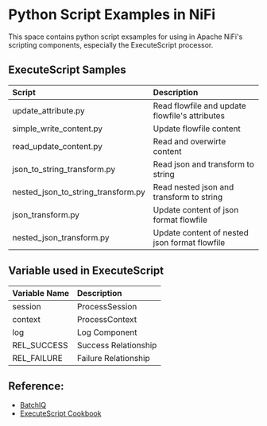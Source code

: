 # Python Script Examples in NiFi
This space contains python script exsamples for using in Apache NiFi's scripting components, especially the ExecuteScript processor.


## ExecuteScript Samples
| Script             | Description                                       |
| :----------------- | :------------------------------------------------ |
| update_attribute.py | Read flowfile and update flowfile's attributes |
| simple_write_content.py | Update flowfile content |
| read_update_content.py| Read and overwirte content |
| json_to_string_transform.py| Read json and transform to string |
| nested_json_to_string_transform.py | Read nested json and transform to string |
| json_transform.py  | Update content of json format flowfile                       |
| nested_json_transform.py | Update content of nested json format flowfile |



 


## Variable used in ExecuteScript
 | Variable Name | Description          |
 | :------------ | :------------------- |
 | session       | ProcessSession       |
 | context       | ProcessContext       |
 | log           | Log Component        |
 | REL_SUCCESS   | Success Relationship |
 | REL_FAILURE   | Failure Relationship |

## Reference:
* [BatchIQ](https://github.com/BatchIQ/nifi-scripting-samples)
* [ExecuteScript Cookbook](https://community.hortonworks.com/articles/75032/executescript-cookbook-part-1.html)